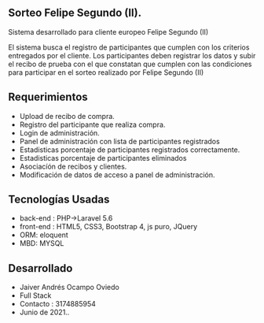 ## Sorteo Felipe Segundo (II).


Sistema desarrollado para cliente europeo Felipe Segundo (II)

El sistema busca el registro de participantes que cumplen con los criterios entregados por el cliente. Los participantes deben registrar los datos  y subir el recibo de prueba con el que constatan que cumplen con las condiciones para participar en el sorteo realizado por Felipe Segundo (II)

## Requerimientos

* Upload de recibo de compra.
* Registro del participante que realiza compra.
* Login de administración.
* Panel de administración con lista de participantes registrados
* Estadisticas porcentaje de participantes registrados correctamente.
* Estadisticas porcentaje de participantes eliminados
* Asociacíón de recibos  y clientes.
* Modificación de datos de acceso a panel de administración.

## Tecnologías Usadas
* back-end  : PHP->Laravel 5.6
* front-end : HTML5, CSS3, Bootstrap 4, js puro, JQuery
* ORM: eloquent
* MBD: MYSQL

## Desarrollado
* Jaiver Andrés Ocampo Oviedo
* Full Stack
* Contacto : 3174885954
* Junio de 2021..


